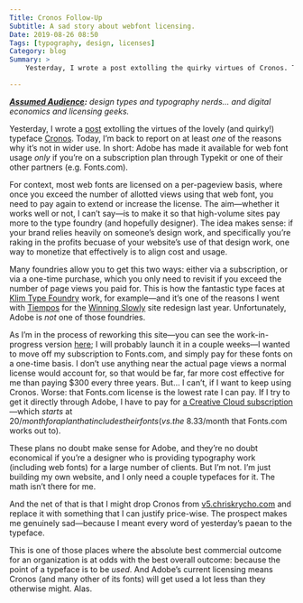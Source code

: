 ```yaml
---
Title: Cronos Follow-Up
Subtitle: A sad story about webfont licensing.
Date: 2019-08-26 08:50
Tags: [typography, design, licenses]
Category: blog
Summary: >
    Yesterday, I wrote a post extolling the quirky virtues of Cronos. Today, I report that Adobe has made it all but impossible to use outside a subscription.

---
```


<i><b>[Assumed Audience][aa]:</b> design types and typography nerds… and digital economics and licensing geeks.</i>

[aa]: https://v4.chriskrycho.com/2018/assumed-audiences.html

Yesterday, I wrote a [post] extolling the virtues of the lovely (and quirky!) typeface [Cronos]. Today, I’m back to report on at least *one* of the reasons why it’s not in wider use. In short: Adobe has made it available for web font usage *only* if you’re on a subscription plan through Typekit or one of their other partners (e.g. Fonts.com).

[post]: https://v4.chriskrycho.com/2019/cronos.html
[Cronos]: https://www.myfonts.com/fonts/adobe/cronos/

For context, most web fonts are licensed on a per-pageview basis, where once you exceed the number of allotted views using that web font, you need to pay again to extend or increase the license. The aim—whether it works well or not, I can’t say—is to make it so that high-volume sites pay more to the type foundry (and hopefully designer). The idea makes sense: if your brand relies heavily on someone’s design work, and specifically you’re raking in the profits becuase of your website’s use of that design work, one way to monetize that effectively is to align cost and usage.

Many foundries allow you to get this two ways: either via a subscription, or via a one-time purchase, which you only need to revisit if you exceed the number of page views you paid for. This is how the fantastic type faces at [Klim Type Foundry] work, for example—and it’s one of the reasons I went with [Tiempos] for the [Winning Slowly] site redesign last year. Unfortunately, Adobe is *not* one of those foundries.

[Klim Type Foundry]: https://klim.co.nz
[Tiempos]: https://klim.co.nz/retail-fonts/tiempos-headline/
[Winning Slowly]: https://winningslowly.org

As I’m in the process of reworking this site—you can see the work-in-progress version [here][v5]; I will probably launch it in a couple weeks—I wanted to move off my subscription to Fonts.com, and simply pay for these fonts on a one-time basis. I don’t use anything near the actual page views a normal license would account for, so that would be far, far more cost effective for me than paying $300 every three years. But… I can’t, if I want to keep using Cronos. Worse: that Fonts.com license is the lowest rate I can pay. If I try to get it directly through Adobe, I have to pay for [a Creative Cloud subscription][CC]—which *starts* at $20/month for a plan that includes their fonts (vs. the ~$8.33/month that Fonts.com works out to).

[v5]: https://v5.chriskrycho.com
[CC]: https://www.adobe.com/creativecloud/plans.html

These plans no doubt make sense for Adobe, and they’re no doubt economical if you’re a designer who is providing typography work (including web fonts) for a large number of clients. But I’m not. I’m just building my own website, and I only need a couple typefaces for it. The math isn’t there for me.

And the net of that is that I might drop Cronos from [v5.chriskrycho.com][v5] and replace it with something that I can justify price-wise. The prospect makes me genuinely sad—because I meant every word of yesterday’s paean to the typeface.

This is one of those places where the absolute best commercial outcome for an organization is at odds with the best overall outcome: because the point of a typeface is to be *used*. And Adobe’s current licensing means Cronos (and many other of its fonts) will get used a lot less than they otherwise might. Alas.
